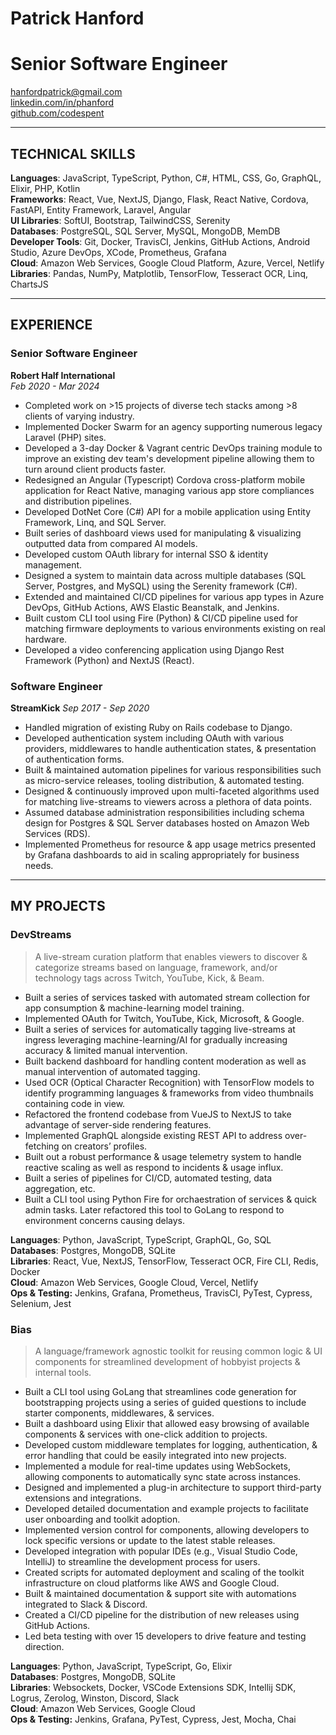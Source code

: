 # Patrick Hanford
# Senior Software Engineer


[hanfordpatrick@gmail.com](mailto:hanfordpatrick@gmail.com)  
[linkedin.com/in/phanford](https://linkedin.com/in/phanford)  
[github.com/codespent](https://github.com/codespent)

***

## TECHNICAL SKILLS

**Languages**: JavaScript, TypeScript, Python, C#, HTML, CSS, Go, GraphQL, Elixir, PHP, Kotlin \
**Frameworks**: React, Vue, NextJS, Django, Flask, React Native, Cordova, FastAPI, Entity Framework, Laravel, Angular \
**UI Libraries**: SoftUI, Bootstrap, TailwindCSS, Serenity \
**Databases**: PostgreSQL, SQL Server, MySQL, MongoDB, MemDB \
**Developer Tools**: Git, Docker, TravisCI, Jenkins, GitHub Actions, Android Studio, Azure DevOps, 
    XCode, Prometheus, Grafana \
**Cloud**: Amazon Web Services, Google Cloud Platform, Azure, Vercel, Netlify  \
**Libraries**: Pandas, NumPy, Matplotlib, TensorFlow, Tesseract OCR, Linq, ChartsJS

***

## EXPERIENCE
### Senior Software Engineer
**Robert Half International**  
*Feb 2020 - Mar 2024*

- Completed work on >15 projects of diverse tech stacks among >8 clients of varying industry.
- Implemented Docker Swarm for an agency supporting numerous legacy Laravel (PHP) sites.
- Developed a 3-day Docker & Vagrant centric DevOps training module to improve an existing dev team's development pipeline allowing them to turn around client products faster.
- Redesigned an Angular (Typescript) Cordova cross-platform mobile application for React Native, managing various app store compliances and distribution pipelines.
- Developed DotNet Core (C#) API for a mobile application using Entity Framework, Linq, and SQL Server.
- Built series of dashboard views used for manipulating & visualizing outputted data from compared AI models.
- Developed custom OAuth library for internal SSO & identity management.
- Designed a system to maintain data across multiple databases (SQL Server, Postgres, and MySQL) using the Serenity framework (C#).
- Extended and maintained CI/CD pipelines for various app types in Azure DevOps, GitHub Actions, AWS Elastic Beanstalk, and Jenkins.
- Built custom CLI tool using Fire (Python) & CI/CD pipeline used for matching firmware deployments to various environments existing on real hardware.
- Developed a video conferencing application using Django Rest Framework (Python) and NextJS (React).

### Software Engineer
**StreamKick**
*Sep 2017 - Sep 2020*

- Handled migration of existing Ruby on Rails codebase to Django.
- Developed authentication system including OAuth with various providers, middlewares to handle authentication states, & presentation of authentication forms.
- Built & maintained automation pipelines for various responsibilities such as micro-service releases, tooling distribution, & automated testing.
- Designed & continuously improved upon multi-faceted algorithms used for matching live-streams to viewers across a plethora of data points.
- Assumed database administration responsibilities including schema design for Postgres & SQL Server databases hosted on Amazon Web Services (RDS).
- Implemented Prometheus for resource & app usage metrics presented by Grafana dashboards to aid in scaling appropriately for business needs.

***

## MY PROJECTS
### DevStreams

>A live-stream curation platform that enables viewers to discover & categorize streams based on language, framework, and/or technology tags across Twitch, YouTube, Kick, & Beam.

- Built a series of services tasked with automated stream collection for app consumption & machine-learning model training.
- Implemented OAuth for Twitch, YouTube, Kick, Microsoft, & Google.
- Built a series of services for automatically tagging live-streams at ingress leveraging machine-learning/AI for gradually increasing accuracy & limited manual intervention.
- Built backend dashboard for handling content moderation as well as manual intervention of automated tagging.
- Used OCR (Optical Character Recognition) with TensorFlow models to identify programming languages & frameworks from video thumbnails containing code in view.
- Refactored the frontend codebase from VueJS to NextJS to take advantage of server-side rendering features.
- Implemented GraphQL alongside existing REST API to address over-fetching on creators’ profiles.
- Built out a robust performance & usage telemetry system to handle reactive scaling as well as respond to incidents & usage influx.
- Built a series of pipelines for CI/CD, automated testing, data aggregation, etc.
- Built a CLI tool using Python Fire for orchaestration of services & quick admin tasks. Later refactored this tool to GoLang to respond to environment concerns causing delays.

**Languages**: Python, JavaScript, TypeScript, GraphQL, Go, SQL \
**Databases**: Postgres, MongoDB, SQLite \
**Libraries**: React, Vue, NextJS, TensorFlow, Tesseract OCR, Fire CLI, Redis, Docker  \
**Cloud**: Amazon Web Services, Google Cloud, Vercel, Netlify \
**Ops & Testing:** Jenkins, Grafana, Prometheus, TravisCI, PyTest, Cypress, Selenium, Jest

### Bias

> A language/framework agnostic toolkit for reusing common logic & UI components for streamlined development of hobbyist projects & internal tools.

- Built a CLI tool using GoLang that streamlines code generation for bootstrapping projects using a series of guided questions to include starter components, middlewares, & services.
- Built a dashboard using Elixir that allowed easy browsing of available components & services with one-click addition to projects.
- Developed custom middleware templates for logging, authentication, & error handling that could be easily integrated into new projects.
- Implemented a module for real-time updates using WebSockets, allowing components to automatically sync state across instances.
- Designed and implemented a plug-in architecture to support third-party extensions and integrations.
- Developed detailed documentation and example projects to facilitate user onboarding and toolkit adoption.
- Implemented version control for components, allowing developers to lock specific versions or update to the latest stable releases.
- Developed integration with popular IDEs (e.g., Visual Studio Code, IntelliJ) to streamline the development process for users.
- Created scripts for automated deployment and scaling of the toolkit infrastructure on cloud platforms like AWS and Google Cloud.
- Built & maintained documentation & support site with automations integrated to Slack & Discord.
- Created a CI/CD pipeline for the distribution of new releases using GitHub Actions.
- Led beta testing with over 15 developers to drive feature and testing direction.

**Languages**: Python, JavaScript, TypeScript, Go, Elixir \
**Databases**: Postgres, MongoDB, SQLite \
**Libraries**: Websockets, Docker, VSCode Extensions SDK, Intellij SDK, Logrus, Zerolog, Winston, Discord, Slack \
**Cloud**: Amazon Web Services, Google Cloud \
**Ops & Testing:** Jenkins, Grafana, PyTest, Cypress, Jest, Mocha, Chai
